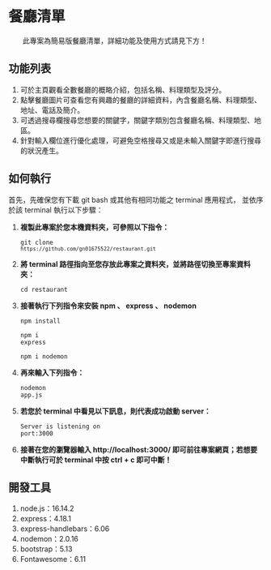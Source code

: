 # 餐廳清單
　　此專案為簡易版餐廳清單，詳細功能及使用方式請見下方！

## 功能列表
  1. 可於主頁觀看全數餐廳的概略介紹，包括名稱、料理類型及評分。
  2. 點擊餐廳圖片可查看您有興趣的餐廳的詳細資料，內含餐廳名稱、料理類型、地址、電話及簡介。
  3. 可透過搜尋欄搜尋您想要的關鍵字，關鍵字類別包含餐廳名稱、料理類型、地區。
  4. 針對輸入欄位進行優化處理，可避免空格搜尋又或是未輸入關鍵字即進行搜尋的狀況產生。

## 如何執行
  首先，先確保您有下載 git bash 或其他有相同功能之 terminal 應用程式，
  並依序於該 terminal 執行以下步驟：

  1. **複製此專案於您本機資料夾，可參照以下指令：**
    <pre><code>git clone `https://github.com/gn01675522/restaurant.git`</code>
  2. **將 terminal 路徑指向至您存放此專案之資料夾，並將路徑切換至專案資料夾：**
    <pre><code>cd restaurant</code></pre>
  3. **接著執行下列指令來安裝 npm 、 express 、 nodemon**
    <pre><code>npm install</code></pre>
    <pre><code>npm i express</code></pre>
    <pre><code>npm i nodemon</code></pre>
  4. **再來輸入下列指令：**
    <pre><code>nodemon app.js</code></pre>
  5. **若您於 terminal 中看見以下訊息，則代表成功啟動 server：**
    <pre><code>Server is listening on port:3000</code></pre>
  6. **接著在您的瀏覽器輸入 http://localhost:3000/ 即可前往專案網頁；若想要中斷執行可於 terminal 中按 ctrl + c 即可中斷！**

## 開發工具
  1. node.js：16.14.2
  2. express：4.18.1
  3. express-handlebars：6.06
  4. nodemon：2.0.16
  5. bootstrap：5.13
  6. Fontawesome：6.11
